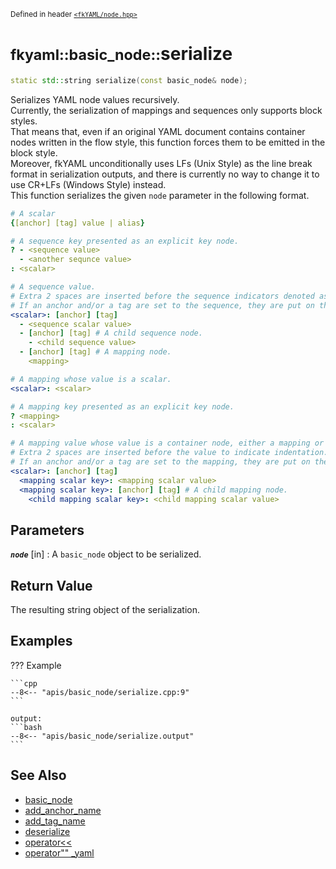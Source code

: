<small>Defined in header [`<fkYAML/node.hpp>`](https://github.com/fktn-k/fkYAML/blob/develop/include/fkYAML/node.hpp)</small>

# <small>fkyaml::basic_node::</small>serialize

```cpp
static std::string serialize(const basic_node& node);
```

Serializes YAML node values recursively.  
Currently, the serialization of mappings and sequences only supports block styles.  
That means that, even if an original YAML document contains container nodes written in the flow style, this function forces them to be emitted in the block style.  
Moreover, fkYAML unconditionally uses LFs (Unix Style) as the line break format in serialization outputs, and there is currently no way to change it to use CR+LFs (Windows Style) instead.  
This function serializes the given `node` parameter in the following format.  

```yaml
# A scalar
{[anchor] [tag] value | alias}

# A sequence key presented as an explicit key node.
? - <sequence value>
  - <another sequnce value>
: <scalar>

# A sequence value.
# Extra 2 spaces are inserted before the sequence indicators denoted as "- ".
# If an anchor and/or a tag are set to the sequence, they are put on the same line as the key.
<scalar>: [anchor] [tag]
  - <sequence scalar value>
  - [anchor] [tag] # A child sequence node.
    - <child sequence value>
  - [anchor] [tag] # A mapping node.
    <mapping>

# A mapping whose value is a scalar.
<scalar>: <scalar>

# A mapping key presented as an explicit key node.
? <mapping>
: <scalar>

# A mapping value whose value is a container node, either a mapping or a sequence.
# Extra 2 spaces are inserted before the value to indicate indentation.
# If an anchor and/or a tag are set to the mapping, they are put on the same line as the key.
<scalar>: [anchor] [tag]
  <mapping scalar key>: <mapping scalar value>
  <mapping scalar key>: [anchor] [tag] # A child mapping node.
    <child mapping scalar key>: <child mapping scalar value>
```

## **Parameters**

***`node`*** [in]
:   A `basic_node` object to be serialized.

## **Return Value**

The resulting string object of the serialization.

## **Examples**

??? Example

    ```cpp
    --8<-- "apis/basic_node/serialize.cpp:9"
    ```

    output:
    ```bash
    --8<-- "apis/basic_node/serialize.output"
    ```

## **See Also**

* [basic_node](index.md)
* [add_anchor_name](add_anchor_name.md)
* [add_tag_name](add_tag_name.md)
* [deserialize](deserialize.md)
* [operator<<](insertion_operator.md)
* [operator"" _yaml](../operator_literal_yaml.md)

